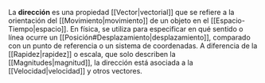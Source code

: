 La **dirección** es una propiedad [[Vector|vectorial]] que se refiere a la orientación del [[Movimiento|movimiento]] de un objeto en el [[Espacio-Tiempo|espacio]]. En física, se utiliza para especificar en qué sentido o línea ocurre un [[Posición#Desplazamiento|desplazamiento]], comparado con un punto de referencia o un sistema de coordenadas. A diferencia de la [[Rapidez|rapidez]] o escala, que solo describen la [[Magnitudes|magnitud]], la dirección está asociada a la [[Velocidad|velocidad]] y otros vectores.



